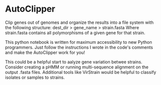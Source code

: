 # AutoClipper

Clip genes out of genomes and organize the results into a file system with the following structure:
dest_dir > gene_name > strain.fasta
Where strain.fasta contains all polymorphisms of a given gene for that strain.

This python notebook is written for maximum accessibility to new Python programmers.
Just follow the instructions I wrote in the code's comments and make the AutoClipper work for you!


This could be a helpful start to aalyze gene variation betwee strains.
Consider creating a pHMM or running multi-sequence alignment on the output .fasta files.
Additional tools like VirStrain would be helpful to classify isolates or samples to strains.
